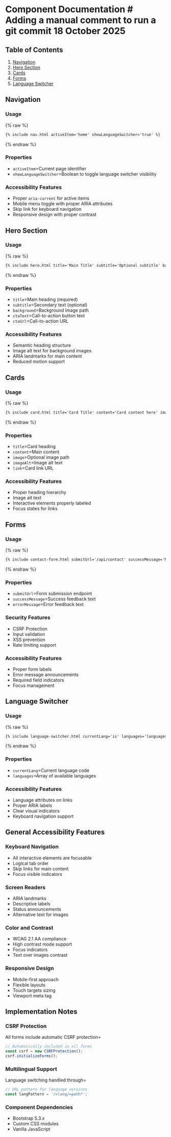 # Component Documentation # Adding a manual comment to run a git commit 18 October 2025

## Table of Contents
1. [Navigation](#navigation)
2. [Hero Section](#hero-section)
3. [Cards](#cards)
4. [Forms](#forms)
5. [Language Switcher](#language-switcher)

## Navigation

### Usage
{% raw %}
```html
{% include nav.html activeItem='home' showLanguageSwitcher='true' %}
```
{% endraw %}

### Properties
- `activeItem`=Current page identifier
- `showLanguageSwitcher`=Boolean to toggle language switcher visibility

### Accessibility Features
- Proper `aria-current` for active items
- Mobile menu toggle with proper ARIA attributes
- Skip link for keyboard navigation
- Responsive design with proper contrast

## Hero Section

### Usage
{% raw %}
```html
{% include hero.html title='Main Title' subtitle='Optional subtitle' background='/path/to/image.jpg' ctaText='Learn More' ctaUrl='/learn-more' %}
```
{% endraw %}

### Properties
- `title`=Main heading (required)
- `subtitle`=Secondary text (optional)
- `background`=Background image path
- `ctaText`=Call-to-action button text
- `ctaUrl`=Call-to-action URL

### Accessibility Features
- Semantic heading structure
- Image alt text for background images
- ARIA landmarks for main content
- Reduced motion support

## Cards

### Usage
{% raw %}
```html
{% include card.html title='Card Title' content='Card content here' image='/path/to/image.jpg' imageAlt='Description of image' link='/card-link' %}
```
{% endraw %}

### Properties
- `title`=Card heading
- `content`=Main content
- `image`=Optional image path
- `imageAlt`=Image alt text
- `link`=Card link URL

### Accessibility Features
- Proper heading hierarchy
- Image alt text
- Interactive elements properly labeled
- Focus states for links

## Forms

### Usage
{% raw %}
```html
{% include contact-form.html submitUrl='/api/contact' successMessage='Message sent!' errorMessage='Please try again' %}
```
{% endraw %}

### Properties
- `submitUrl`=Form submission endpoint
- `successMessage`=Success feedback text
- `errorMessage`=Error feedback text

### Security Features
- CSRF Protection
- Input validation
- XSS prevention
- Rate limiting support

### Accessibility Features
- Proper form labels
- Error message announcements
- Required field indicators
- Focus management

## Language Switcher

### Usage
{% raw %}
```html
{% include language-switcher.html currentLang='is' languages='languages.yml' %}
```
{% endraw %}

### Properties
- `currentLang`=Current language code
- `languages`=Array of available languages

### Accessibility Features
- Language attributes on links
- Proper ARIA labels
- Clear visual indicators
- Keyboard navigation support

## General Accessibility Features

### Keyboard Navigation
- All interactive elements are focusable
- Logical tab order
- Skip links for main content
- Focus visible indicators

### Screen Readers
- ARIA landmarks
- Descriptive labels
- Status announcements
- Alternative text for images

### Color and Contrast
- WCAG 2.1 AA compliance
- High contrast mode support
- Focus indicators
- Text over images contrast

### Responsive Design
- Mobile-first approach
- Flexible layouts
- Touch targets sizing
- Viewport meta tag

## Implementation Notes

### CSRF Protection
All forms include automatic CSRF protection=
```javascript
// Automatically included in all forms
const csrf = new CSRFProtection();
csrf.initializeForms();
```

### Multilingual Support
Language switching handled through=
```javascript
// URL pattern for language versions
const langPattern = '/=lang/=path*';
```

### Component Dependencies
- Bootstrap 5.3.x
- Custom CSS modules
- Vanilla JavaScript
